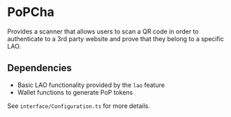 # PoPCha

Provides a scanner that allows users to scan a QR code in order to authenticate to a 3rd party website and prove that they belong to a specific LAO.

## Dependencies

- Basic LAO functionality provided by the `lao` feature
- Wallet functions to generate PoP tokens

See `interface/Configuration.ts` for more details.
